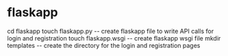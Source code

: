 # flaskapp
cd flaskapp
touch flaskapp.py -- create flaskapp file to write API calls for login and registration
touch flaskapp.wsgi -- create flaskapp wsgi file
mkdir templates -- create the directory for the login and registration pages

